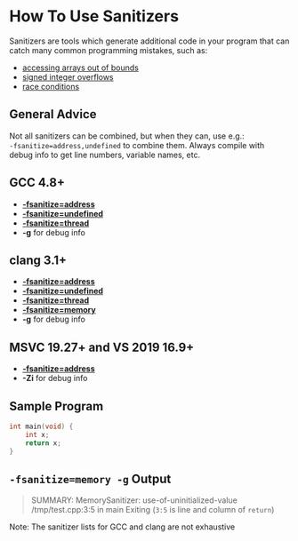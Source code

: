 <!-- alias asan -->

# How To Use Sanitizers

Sanitizers are tools which generate additional code in your program that can catch many common programming mistakes,
such as:
- [accessing arrays out of bounds](https://cwe.mitre.org/data/definitions/125.html)
- [signed integer overflows](https://cwe.mitre.org/data/definitions/190.html)
- [race conditions](https://cwe.mitre.org/data/definitions/362.html)

## General Advice

Not all sanitizers can be combined, but when they can, use e.g.:<br>
`-fsanitize=address,undefined` to combine them.
Always compile with debug info to get line numbers, variable names, etc.

<!-- inline -->
## GCC 4.8+
- **[-fsanitize=address](https://gcc.gnu.org/onlinedocs/gcc/Instrumentation-Options.html#:~:text=-fsanitize%3Daddress)**
- **[-fsanitize=undefined](https://gcc.gnu.org/onlinedocs/gcc/Instrumentation-Options.html#:~:text=-fsanitize%3Dundefined)**
- **[-fsanitize=thread](https://gcc.gnu.org/onlinedocs/gcc/Instrumentation-Options.html#:~:text=ThreadSanitizer)**
- **-g** for debug info

<!-- inline -->
## clang 3.1+
- **[-fsanitize=address](https://clang.llvm.org/docs/AddressSanitizer.html)**
- **[-fsanitize=undefined](https://clang.llvm.org/docs/UndefinedBehaviorSanitizer.html)**
- **[-fsanitize=thread](https://clang.llvm.org/docs/ThreadSanitizer.html)**
- **[-fsanitize=memory](https://clang.llvm.org/docs/MemorySanitizer.html)**
- **-g** for debug info

<!-- inline -->
## MSVC 19.27+ and VS 2019 16.9+
- **[-fsanitize=address](https://docs.microsoft.com/en-us/cpp/sanitizers/asan?view=msvc-160)**
- **-Zi** for debug info

<!-- inline -->
## Sample Program
```cpp
int main(void) {
    int x;
    return x;
}
```

<!-- inline -->
## `-fsanitize=memory -g` Output
> SUMMARY: MemorySanitizer: use-of-uninitialized-value /tmp/test.cpp:3:5 in main
> Exiting
(`3:5` is line and column of `return`)

<!-- footer -->
Note: The sanitizer lists for GCC and clang are not exhaustive
